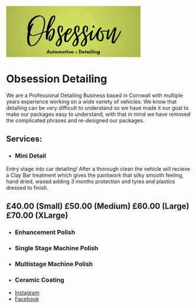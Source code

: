<img src="https://raw.githubusercontent.com/obsessiondetailing/Obsession-Detailing/gh-pages/download.jpg" alt="Logo">

# Obsession Detailing
We are a Professional Detailing Business based in Cornwall with multiple years experience working on a wide variety of vehicles.
We know that detailing can be very difficult to understand so we have made it our goal to make our packages easy to understand, with that in mind we have removed the complicated phrases and re-designed our packages. 

## Services:
- ### Mini Detail
Entry stage into car detailing! After a thorough clean the vehicle will recieve a Clay Bar treatment which gives the paintwork that silky smooth feeling, hand dried, waxed adding 3 months protection and tyres and plastics dressed to finish.
## £40.00 (Small) £50.00 (Medium) £60.00 (Large) £70.00 (XLarge)
- ### Enhancement Polish
- ### Single Stage Machine Polish
- ### Multistage Machine Polish
- ### Ceramic Coating
<ul>
  <li><a href="https://www.instagram.com/obsessiondetailing/">Instagram</a></li>
  <li><a href="https://m.facebook.com/obsessiondetailed/">Facebook</a></li>
</ul>

